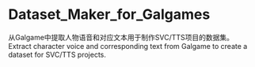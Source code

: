 # Dataset_Maker_for_Galgames
从Galgame中提取人物语音和对应文本用于制作SVC/TTS项目的数据集。
Extract character voice and corresponding text from Galgame to create a dataset for SVC/TTS projects.
